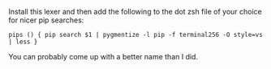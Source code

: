 Install this lexer and then add the following to the dot zsh file of your choice for nicer pip searches:

    pips () { pip search $1 | pygmentize -l pip -f terminal256 -O style=vs | less }

You can probably come up with a better name than I did.
